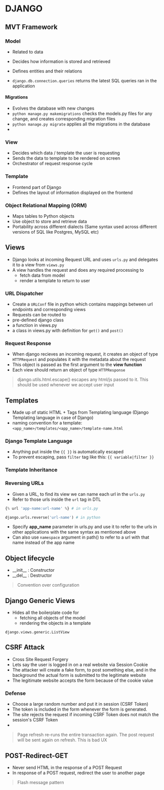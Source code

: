 # DJANGO

## MVT Framework

### Model

- Related to data
- Decides how information is stored and retrieved
- Defines entities and their relations

- `django.db.connection.queries` returns the latest SQL queries ran in the application

#### Migrations

- Evolves the database with new changes
- `python manage.py makemigrations` checks the models.py files for any change, and creates corresponding migration files
- `python manage.py migrate` applies all the migrations in the database
- 

### View

- Decides which data / template the user is requesting
- Sends the data to template to be rendered on screen
- Orchestrator of request response cycle

### Template

- Frontend part of Django
- Defines the layout of information displayed on the frontend

### Object Relational Mapping (ORM)

- Maps tables to Python objects
- Use object to store and retrieve data
- Portability across different dialects (Same syntax used across different versions of SQL like Postgres, MySQL etc)

## Views

- Django looks at incoming Request URL and uses `urls.py` and delegates it to a view from `views.py`
- A view handles the request and does any required processing to
  - fetch data from model
  - render a template to return to user

### URL Dispatcher

- Create a `URLConf` file in python which contains mappings between url endpoints and corresponding views
- Requests can be routed to 
- pre-defined django class
- a function in views.py
- a class in views.py with definition for `get()` and `post()`

### Request Response
- When django recieves an incoming request, it creates an object of type `HTTPRequest` and populates it with the metadata about the request
- This object is passed as the first argument to the **view function**
- Each view should return an object of type `HTTPResponse`

> django.utils.html.escape() escapes any html/js passed to it. This should be used whenever we accept user input

## Templates
- Made up of static HTML + Tags from Templating language (Django Templating language in case of Django)
- naming convention for a template: `<app_name>/templates/<app_name>/template-name.html`

### Django Template Language

- Anything put inside the `{{ }}` is automatically escaped
- To prevent escaping, pass `filter` tag like this: `{{ variable|filter }}`

### Template Inheritance

### Reversing URLs

- Given a URL, to find its view we can name each url in the `urls.py`
- Refer to those urls inside the `url` tag in DTL

```py
{% url 'app-name:url-name' %} # in urls.py

django.urls.reverse('url-name') # in python
```
- Specify **app_name** parameter in urls.py and use it to refer to the urls in other applications with the same syntax as mentioned above
- Can also use `namespace` argument in path() to refer to a url with that name instead of the app name


## Object lifecycle
- \_\_init__ : Constructor
- \_\_del__  : Destructor

> Convention over configuration

## Django Generic Views
- Hides all the boilerplate code for 
  - fetching all objects of the model
  - rendering the objects in a template

`django.views.generic.ListView`

## CSRF Attack

- Cross Site Request Forgery
- Lets say the user is logged in on a real website via Session Cookie
- The attacker will create a fake form, to post something else, and in the background the actual form is submitted to the legitimate website
- The legitimate website accepts the form because of the cookie value

### Defense

- Choose a large random number and put it in session (CSRF Token)
- The token is included in the form whenever the form is generated.
- The site rejects the request if incoming CSRF Token does not match the session's CSRF Token
- 

> Page refresh re-runs the entire transaction again. The post request will be sent again on refresh. This is bad UX

## POST-Redirect-GET

- Never send HTML in the response of a POST Request
- In response of a POST request, redirect the user to another page

> Flash message pattern

